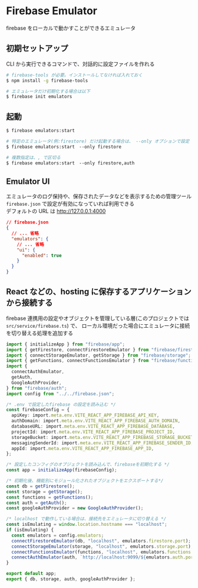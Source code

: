 # Firebase Emulator

firebase をローカルで動かすことができるエミュレータ

## 初期セットアップ

CLI から実行できるコマンドで、対話的に設定ファイルを作れる

```bash
# firebase-tools が必要。インストールしてなければ入れておく
$ npm install -g firebase-tools

# エミュレータだけ初期化する場合は以下
$ firebase init emulators
```

## 起動

```bash
$ firebase emulators:start

# 特定のエミュレータ(例:firestore) だけ起動する場合は、 --only オプションで設定
$ firebase emulators:start　--only firestore

# 複数指定は、, で区切る
$ firebase emulators:start　--only firestore,auth
```

## Emulator UI

エミュレータのログ保持や、保存されたデータなどを表示するための管理ツール  
`firebase.json` で設定が有効になっていれば利用できる  
デフォルトの URL は http://127.0.0.1:4000

```json
// firebase.json
{
  // ... 省略
  "emulators": {
    // ... 省略
    "ui": {
      "enabled": true
    }
  }
}
```

## React などの、hosting に保存するアプリケーションから接続する

firebase 連携用の設定やオブジェクトを管理している層(このプロジェクトでは`src/service/firebase.ts`) で、
ローカル環境だった場合にエミュレータに接続を切り替える処理を追加する

```ts
import { initializeApp } from "firebase/app";
import { getFirestore, connectFirestoreEmulator } from "firebase/firestore";
import { connectStorageEmulator, getStorage } from "firebase/storage";
import { getFunctions, connectFunctionsEmulator } from "firebase/functions";
import {
  connectAuthEmulator,
  getAuth,
  GoogleAuthProvider,
} from "firebase/auth";
import config from "../../firebase.json";

/* .env で設定したfirebase の設定を読み込む */
const firebaseConfig = {
  apiKey: import.meta.env.VITE_REACT_APP_FIREBASE_API_KEY,
  authDomain: import.meta.env.VITE_REACT_APP_FIREBASE_AUTH_DOMAIN,
  databaseURL: import.meta.env.VITE_REACT_APP_FIREBASE_DATABASE,
  projectId: import.meta.env.VITE_REACT_APP_FIREBASE_PROJECT_ID,
  storageBucket: import.meta.env.VITE_REACT_APP_FIREBASE_STORAGE_BUCKET,
  messagingSenderId: import.meta.env.VITE_REACT_APP_FIREBASE_SENDER_ID,
  appId: import.meta.env.VITE_REACT_APP_FIREBASE_APP_ID,
};

/* 設定したコンフィグのオブジェクトを読み込んで、firebaseを初期化する */
const app = initializeApp(firebaseConfig);

/* 初期化後、機能別にモジュール化されたオブジェクトをエクスポートする*/
const db = getFirestore();
const storage = getStorage();
const functions = getFunctions();
const auth = getAuth();
const googleAuthProvider = new GoogleAuthProvider();

/* localhost で動作している場合は、接続先をエミュレータに切り替える */
const isEmulating = window.location.hostname === "localhost";
if (isEmulating) {
  const emulators = config.emulators;
  connectFirestoreEmulator(db, "localhost", emulators.firestore.port);
  connectStorageEmulator(storage, "localhost", emulators.storage.port);
  connectFunctionsEmulator(functions, "localhost", emulators.functions.port);
  connectAuthEmulator(auth, `http://localhost:9099/${emulators.auth.port}`);
}

export default app;
export { db, storage, auth, googleAuthProvider };
```
